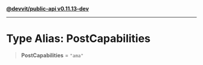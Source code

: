 [**@devvit/public-api v0.11.13-dev**](../../README.md)

---

# Type Alias: PostCapabilities

> **PostCapabilities** = `"ama"`
